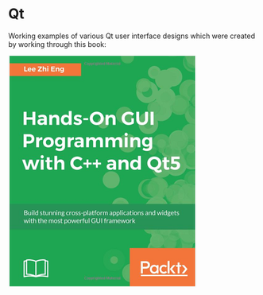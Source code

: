 # Qt
Working examples of various Qt user interface designs which were created by working through this book:

![](Qt5.png "Hands-On GUI Programming with C++ and Qt5")
